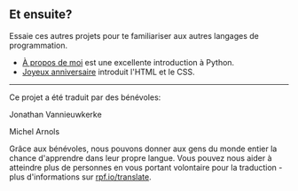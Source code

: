 ## Et ensuite?

Essaie ces autres projets pour te familiariser aux autres langages de programmation.

- [À propos de moi](https://projects.raspberrypi.org/fr-FR/projects/about-me?utm_source=pathway&utm_medium=whatnext&utm_campaign=projects) est une excellente introduction à Python.
- [Joyeux anniversaire](https://projects.raspberrypi.org/fr-FR/projects/happy-birthday?utm_source=pathway&utm_medium=whatnext&utm_campaign=projects) introduit l'HTML et le CSS.


***
Ce projet a été traduit par des bénévoles:

Jonathan Vannieuwkerke

Michel Arnols

Grâce aux bénévoles, nous pouvons donner aux gens du monde entier la chance d'apprendre dans leur propre langue. Vous pouvez nous aider à atteindre plus de personnes en vous portant volontaire pour la traduction - plus d'informations sur [rpf.io/translate](https://rpf.io/translate).